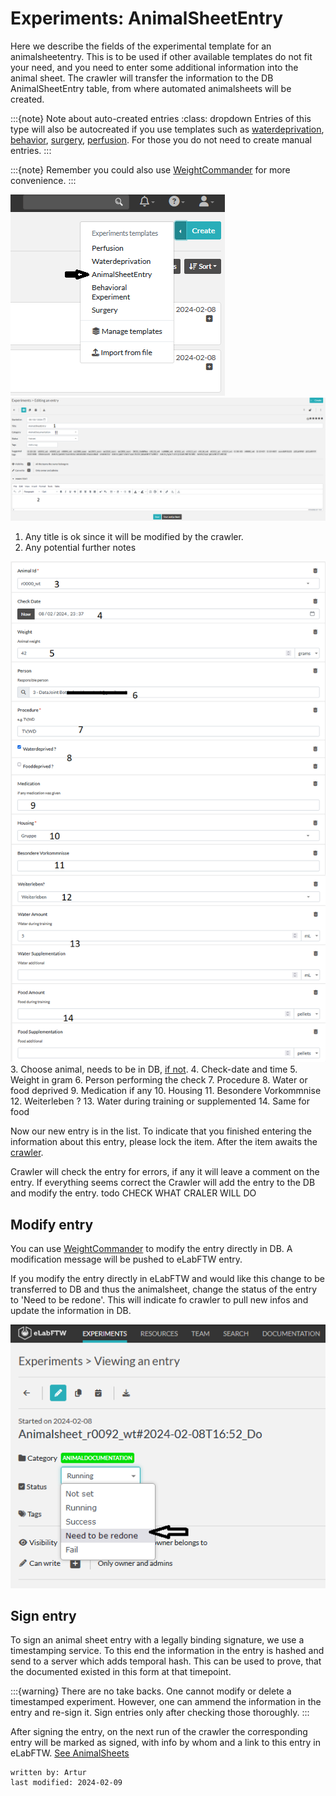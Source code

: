 # Experiments: AnimalSheetEntry
Here we describe the fields of the experimental template for an animalsheetentry.
This is to be used if other available templates do not fit your need, and you need to enter some additional information
into the animal sheet. The crawler will transfer the information to the DB AnimalSheetEntry table, from where
automated animalsheets will be created.


:::{note} Note about auto-created entries
:class: dropdown
Entries of this type will also be autocreated if you use templates such as
[waterdeprivation](experiment_waterdep.md), [behavior](experiment_behavior.md), [surgery](experiment_surgery.md), [perfusion](experiment_perfusion.md).
For those you do not need to create manual entries.
:::

:::{note}
Remember you could also use [WeightCommander](../gui_documentation/WeightCommander.md) for more convenience.
:::

![add_animalsheet_1.PNG](../images/add_animalsheet_1.PNG)
![add_animalsheet_2.PNG](../images/add_animalsheet_2.PNG)
1. Any title is ok since it will be modified by the crawler. 
2. Any potential further notes

![add_animalsheet_3.PNG](../images/add_animalsheet_3.PNG)
3. Choose animal, needs to be in DB, [if not](../combinatory_howto/animalcreation.md).
4. Check-date and time
5. Weight in gram
6. Person performing the check
7. Procedure
8. Water or food deprived
9. Medication if any
10. Housing
11. Besondere Vorkommnise
12. Weiterleben ?
13. Water during training or supplemented
14. Same for food

Now our new entry is in the list. To indicate that you finished entering the information about this entry, please lock
the item. After the item awaits the [crawler](crawler.md).

Crawler will check the entry for errors, if any it will leave a comment on the entry.
If everything seems correct the Crawler will add the entry to the DB and modify the entry.
todo CHECK WHAT CRALER WILL DO

## Modify entry
You can use [WeightCommander](../gui_documentation/WeightCommander.md) to modify the entry directly in DB. A modification message will be pushed to eLabFTW entry.

If you modify the entry directly in eLabFTW and would like this change to be transferred to DB and thus the animalsheet,
change the status of the entry to 'Need to be redone'. This will indicate fo crawler to pull new infos and update the 
information in DB.

![modification_entry.PNG](../images/modification_entry.PNG)

## Sign entry
To sign an animal sheet entry with a legally binding signature, we use a timestamping service.
To this end the information in the entry is hashed and send to a server which adds temporal hash. This can be used to prove,
that the documented existed in this form at that timepoint.

:::{warning}
There are no take backs. One cannot modify or delete a timestamped experiment. However, one can ammend the information in the entry
and re-sign it. Sign entries only after checking those thoroughly.
:::

After signing the entry, on the next run of the crawler the corresponding entry will be marked as signed,
with info by whom and a link to this entry in eLabFTW. [See AnimalSheets](resource_animal.md#animalsheets)

~~~~
written by: Artur
last modified: 2024-02-09
~~~~